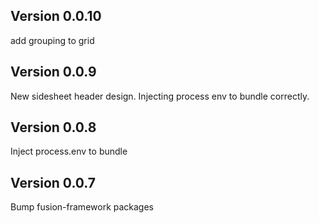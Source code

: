 ## Version 0.0.10
add grouping to grid

## Version 0.0.9
New sidesheet header design.
Injecting process env to bundle correctly. 

## Version 0.0.8
Inject process.env to bundle

## Version 0.0.7
Bump fusion-framework packages

